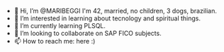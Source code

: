 - 👋 Hi, I’m @MARIBEGGI I'm 42, married, no children, 3 dogs, brazilian. 
- 👀 I’m interested in learning about tecnology and spiritual things.
- 🌱 I’m currently learning PLSQL.
- 💞️ I’m looking to collaborate on SAP FICO subjects.
- 📫 How to reach me: here :)

<!---
MARIBEGGI/MARIBEGGI is a ✨ special ✨ repository because its `README.md` (this file) appears on your GitHub profile.
You can click the Preview link to take a look at your changes.
--->
